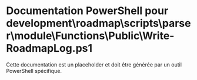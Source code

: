 # Documentation PowerShell pour development\roadmap\scripts\parser\module\Functions\Public\Write-RoadmapLog.ps1

Cette documentation est un placeholder et doit être générée par un outil PowerShell spécifique.
